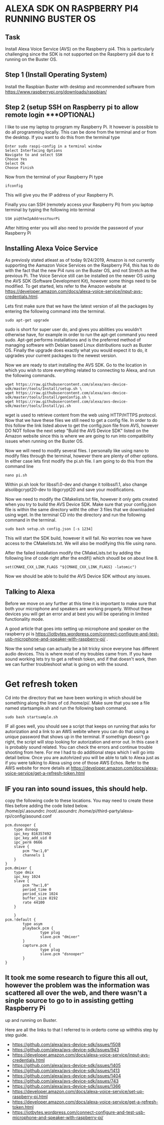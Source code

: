 # ALEXA SDK ON RASPBERRY PI4 RUNNING BUSTER OS #

## Task
Install Alexa Voice Service (AVS) on the Raspberry pi4.  This is particularly challenging since the 
SDK is not supported on the Raspberry pi4 due to it running on the Buster OS.

## Step 1 (Install Operating System)
Install the Raspbian Buster with desktop and recommended software from 
https://www.raspberrypi.org/downloads/raspbian/

## Step 2 (setup SSH on Raspberry pi to allow remote login ***OPTIONAL)
I like to use my laptop to program my Raspberry Pi.  It however is possible to 
do all programming locally.  This can be done from the terminal and or from the desktop.  If you want to do this from the terminal type

```
Enter sudo raspi-config in a terminal window
Select Interfacing Options
Navigate to and select SSH
Choose Yes
Select Ok
Choose Finish
```

Now from the terminal of your Raspberry Pi type
```
ifconfig
```
This will give you the IP address of your Raspberry Pi.

Finally you can SSH (remotely access your Raspberry Pi) from you laptop terminal by typing the following into terminal
```
SSH pi@theIpAddressYourPi
```
After hitting enter you will also need to provide the password of your Raspberry Pi

## Installing Alexa Voice Service
As previosly stated atleast as of today 9/24/2019, Amazon is not currently supporting the Aamazon Voice Services on the Raspberry Pi4, this has to do with the fact that 
the new Pi4 runs on the Buster OS, and not Stretch as the previous Pi.  The Voice Service still can be installed on the newer OS using the AVS SDK (Software Development Kit), however
some things need to be modified.  To get started, lets refer to the Amazon website at https://developer.amazon.com/docs/alexa-voice-service/input-avs-credentials.html.

Lets first make sure that we have the latest version of all the packages by entering the following command into the terminal. 
```
sudo apt-get upgrade
```
sudo is short for super user do, and gives you abilities you wouldn't otherwise have, for example in order to run the apt-get command you need sudo.  Apt-get performs installations and is the preferred method of managing software with Debian based Linux distributions such as Buster OS.  Finally the upgrade does exactly what you would expect it to do, it upgrades your current packages to the newest version.

Now we are ready to start installing the AVS SDK. Go to the location in which you wish to store everything related to connecting to Alexa, and  run the following commands.
```
wget https://raw.githubusercontent.com/alexa/avs-device-sdk/master/tools/Install/setup.sh \
wget https://raw.githubusercontent.com/alexa/avs-device-sdk/master/tools/Install/genConfig.sh \
wget https://raw.githubusercontent.com/alexa/avs-device-sdk/master/tools/Install/pi.sh
```
wget is used to retrieve content from the web using HTTP/HTTPS protocol.  Now that we have these files we still need to get a config file.  In order to do this follow the link 
listed above to get the config.json file from AVS, however DO NOT follow the next setep "Build the AVS Device SDK" listed on the Amazon website since this is where we are going to run into compatibility issues when running on the Buster OS. 

Now we will need to modify several files.  I personally like using nano to modify files through the terminal, however there are plenty of other options.  In either case lets first
modify the pi.sh file.  I am going to do this from the command line 
```
nano pi.sh
```
Within pi.sh look for libssl1.0-dev and change it tolibssl1.1, also change alsolibgcrypt20-dev to libgcrypt20 and save your modifications.

Now we need to modify the CMakelists.txt file, however it only gets created when you try to build the AVS Device SDK.  Make sure that your config.json file is within the same directory witht the other 3 files that we downloaded using wget.  In the terminal CD into the directory and run the following command in the terminal.
```
sudo bash setup.sh config.json [-s 1234]
```
This will start the SDK build, however it will fail.  No worries now we have access to the CMakelists.txt.  We will also be modifying this file using nano.  

After the failed installation modify the CMakeLists.txt by adding the following line of code right after the endif() which shoudl be on about line 8.
```
set(CMAKE_CXX_LINK_FLAGS "${CMAKE_CXX_LINK_FLAGS} -latomic")
```
Now we should be able to build the AVS Device SDK without any issues.

## Talking to Alexa
 
Before we move on any further at this time it is important to make sure that both your microphone and speakers are working properly.
Without these devices you will get an error and at best you will be operating in limited functionality mode.  

A good article that goes into setting up microphone and speaker on the raspberry pi is https://iotbytes.wordpress.com/connect-configure-and-test-usb-microphone-and-speaker-with-raspberry-pi/ .

Now the sond setup can actually be a bit tricky since everyone has different audio devices.   This is where most of my troubles came from.   If you have sound working lets try to get a refresh token,
and if that doesn't work, then we can further troubleshoot what is going on with the sound.

# Get refresh token
Cd into the directory that we have been working in which should be something along the lines of cd /home/pi/.  Make sure that you see a file named startsample.sh and run the following bash command.
```
sudo bash startsample.sh
```
IF all goes well, you should see a script that keeps on running that asks for autorization and a link to an AWS webite where you can do that using a unique password that shows up in the terminal.
If somethign doesn't go right, the script will stop looking for autorization and error out.  In this case it is probably sound related.  You can check the errors and continue trouble shooting from here.
For me I had to do additional steps which I will go into detail below.  Once you are autohrized you will be able to talk to Alexa just as if you were talking to Alexa using one of those AWS Echos.
Refer to the AWS website for more details at https://developer.amazon.com/docs/alexa-voice-service/get-a-refresh-token.html 


## IF you ran into sound issues, this should help.

copy the following code to these locations.  You may need to create these files before adding the code listed below.  
/home/pi/.asoundrc
/root/.asoundrc
/home/pi/third-party/alexa-rpi/config/asound.conf 

```
pcm.dsnooper {
    type dsnoop
    ipc_key 816357492
    ipc_key_add_uid 0
    ipc_perm 0666
    slave {
        pcm "hw:1,0"
        channels 1
    }
}
pcm.dmixer {
    type dmix
    ipc_key 1024
    slave {
        pcm "hw:1,0"
        period_time 0
        period_size 1024
        buffer_size 8192
        rate 44100
    }

    }
pcm.!default {
        type asym
        playback.pcm {
                type plug
                slave.pcm "dmixer"
        }
        capture.pcm {
                type plug
                slave.pcm "dsnooper"
        }
}
```

## It took me some research to figure this all out, however the problem was the information was scattered all over the web, and there wasn't a single source to go to in assisting getting Raspberry Pi
up and running on Buster.

Here are all the links to that I referred to in orderto come up withthis step by step guide.
* https://github.com/alexa/avs-device-sdk/issues/1508
* https://github.com/alexa/avs-device-sdk/issues/943
* https://developer.amazon.com/docs/alexa-voice-service/input-avs-credentials.html
* https://github.com/alexa/avs-device-sdk/issues/1405
* https://github.com/alexa/avs-device-sdk/issues/1413
* https://github.com/alexa/avs-device-sdk/issues/1404
* https://github.com/alexa/avs-device-sdk/issues/743
* https://github.com/alexa/avs-device-sdk/issues/1366
* https://developer.amazon.com/docs/alexa-voice-service/set-up-raspberry-pi.html
* https://developer.amazon.com/docs/alexa-voice-service/get-a-refresh-token.html
* https://iotbytes.wordpress.com/connect-configure-and-test-usb-microphone-and-speaker-with-raspberry-pi/

